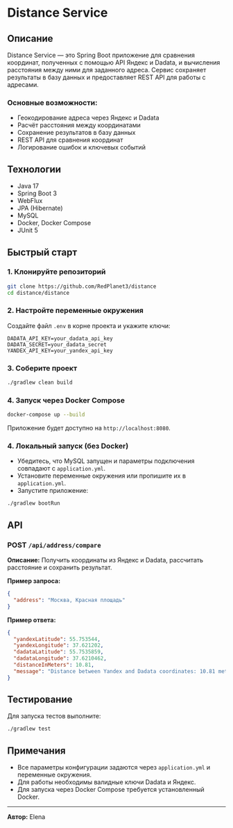 # Distance Service

## Описание

Distance Service — это Spring Boot приложение для сравнения координат, полученных с помощью API Яндекс и Dadata, и вычисления расстояния между ними для заданного адреса. Сервис сохраняет результаты в базу данных и предоставляет REST API для работы с адресами.

### Основные возможности:
- Геокодирование адреса через Яндекс и Dadata
- Расчёт расстояния между координатами
- Сохранение результатов в базу данных
- REST API для сравнения координат
- Логирование ошибок и ключевых событий

## Технологии
- Java 17
- Spring Boot 3
- WebFlux
- JPA (Hibernate)
- MySQL
- Docker, Docker Compose
- JUnit 5

## Быстрый старт

### 1. Клонируйте репозиторий
```bash
git clone https://github.com/RedPlanet3/distance
cd distance/distance
```

### 2. Настройте переменные окружения
Создайте файл `.env` в корне проекта и укажите ключи:
```
DADATA_API_KEY=your_dadata_api_key
DADATA_SECRET=your_dadata_secret
YANDEX_API_KEY=your_yandex_api_key
```

### 3. Соберите проект
```bash
./gradlew clean build
```

### 4. Запуск через Docker Compose
```bash
docker-compose up --build
```

Приложение будет доступно на `http://localhost:8080`.

### 4. Локальный запуск (без Docker)
- Убедитесь, что MySQL запущен и параметры подключения совпадают с `application.yml`.
- Установите переменные окружения или пропишите их в `application.yml`.
- Запустите приложение:
```bash
./gradlew bootRun
```

## API

### POST `/api/address/compare`
**Описание:** Получить координаты из Яндекс и Dadata, рассчитать расстояние и сохранить результат.

**Пример запроса:**
```json
{
  "address": "Москва, Красная площадь"
}
```

**Пример ответа:**
```json
{
  "yandexLatitude": 55.753544,
  "yandexLongitude": 37.621202,
  "dadataLatitude": 55.7535859,
  "dadataLongitude": 37.6210462,
  "distanceInMeters": 10.81,
  "message": "Distance between Yandex and Dadata coordinates: 10.81 meters"
}
```

## Тестирование

Для запуска тестов выполните:
```bash
./gradlew test
```

## Примечания
- Все параметры конфигурации задаются через `application.yml` и переменные окружения.
- Для работы необходимы валидные ключи Dadata и Яндекс.
- Для запуска через Docker Compose требуется установленный Docker.

---

**Автор:** Elena 
